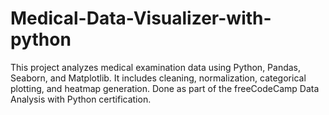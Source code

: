 # Medical-Data-Visualizer-with-python
This project analyzes medical examination data using Python, Pandas, Seaborn, and Matplotlib. It includes cleaning, normalization, categorical plotting, and heatmap generation. Done as part of the freeCodeCamp Data Analysis with Python certification.
